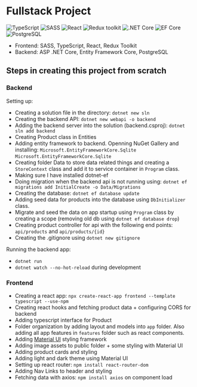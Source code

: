 # Fullstack Project

![TypeScript](https://img.shields.io/badge/TypeScript-v.4-green)
![SASS](https://img.shields.io/badge/SASS-v.4-hotpink)
![React](https://img.shields.io/badge/React-v.18-blue)
![Redux toolkit](https://img.shields.io/badge/Redux-v.1.9-brown)
![.NET Core](https://img.shields.io/badge/.NET%20Core-v.7-purple)
![EF Core](https://img.shields.io/badge/EF%20Core-v.7-cyan)
![PostgreSQL](https://img.shields.io/badge/PostgreSQL-v.14-drakblue)

* Frontend: SASS, TypeScript, React, Redux Toolkit
* Backend: ASP .NET Core, Entity Framework Core, PostgreSQL

## Steps in creating this project from scratch

### Backend

Setting up:

- Creating a solution file in the directory: `dotnet new sln`
- Creating the backend API: `dotnet new webapi -o backend`
- Adding the backend server into the solution (backend.csproj): `dotnet sln add backend`
- Creating Product class in Entities
- Adding entity framework to backend. Openning NuGet Gallery and installing:
 `Microsoft.EntityFrameworkCore.Sqlite`
 `Microsoft.EntityFrameworkCore.Sqlite`
 - Creating folder Data to store data related things and creating a `StoreContext` class and add it to service container in `Program` class.
 - Making sure I have installed dotnet-ef
 - Doing migration when the backend api is not running using: `dotnet ef migrations add InitialCreate -o Data/Migrations`
 - Creating the database: `dotnet ef database update`
 - Adding seed data for products into the database using `DbInitializer` class.
 - Migrate and seed the data on app startup using `Program` class by creating a scope (removing old db using `dotnet ef database drop`)
 - Creating product controller for api with the following end points: `api/products` and `api/products/{id}`
 - Creating the .gitignore using `dotnet new gitignore`

Running the backend app:
- `dotnet run`
- `dotnet watch --no-hot-reload` during development

### Frontend
- Creating a react app: `npx create-react-app frontend --template typescript --use-npm`
- Creating react hooks and fetching product data + configuring CORS for backend
- Adding typescript interface for Product
- Folder organization by adding layout and models into `app` folder. Also adding all app features in `features` folder such as react components.
- Adding [Material UI](https://mui.com/material-ui/getting-started/installation/) styling framework
- Adding image assets to public folder + some styling with Material UI
- Adding product cards and styling
- Adding light and dark theme using Material UI
- Setting up react router: `npm install react-router-dom`
- Adding Nav Links to header and styling
- Fetching data with axios: `npm install axios` on component load

